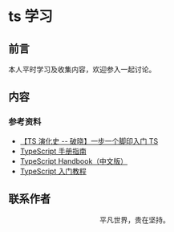 # ts 学习

## 前言

本人平时学习及收集内容，欢迎参入一起讨论。

## 内容

### 参考资料

- [【TS 演化史 -- 破晓】一步一个脚印入门 TS](https://mp.weixin.qq.com/s/fvRvtcdrigcQzjUKwyzvHw)
- [TypeScript 手册指南](https://www.tslang.cn/docs/handbook/basic-types.html)
- [TypeScript Handbook（中文版）](https://zhongsp.gitbooks.io/typescript-handbook/content/)
- [TypeScript 入门教程](https://ts.xcatliu.com/)

## 联系作者

<div align="center">
    <p>
        平凡世界，贵在坚持。
    </p>
    <img :src="$withBase('/about/contact.png')" />
</div>
